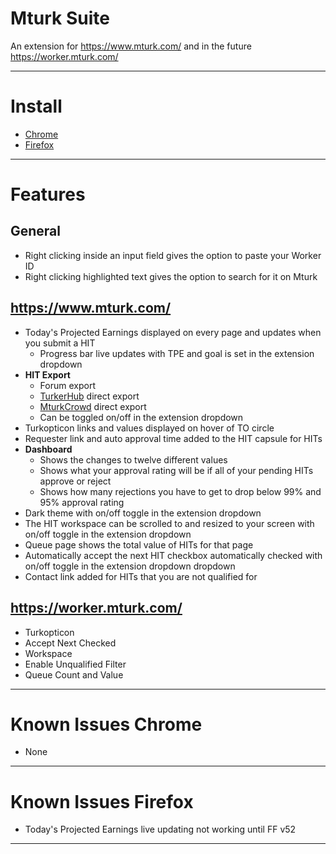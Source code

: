 # Mturk Suite
An extension for https://www.mturk.com/ and in the future https://worker.mturk.com/
___

# Install
- [Chrome](https://chrome.google.com/webstore/detail/mturk-suite/iglbakfobmoijpbigmlfklckogbefnlf)
- [Firefox](https://addons.mozilla.org/en-US/firefox/addon/mturk-suite/)
___

# Features

## General
- Right clicking inside an input field gives the option to paste your Worker ID
- Right clicking highlighted text gives the option to search for it on Mturk

## https://www.mturk.com/
- Today's Projected Earnings displayed on every page and updates when you submit a HIT
  - Progress bar live updates with TPE and goal is set in the extension dropdown
- **HIT Export**
  - Forum export
  - [TurkerHub](https://turkerhub.com) direct export
  - [MturkCrowd](http://www.mturkcrowd.com) direct export
  - Can be toggled on/off in the extension dropdown
- Turkopticon links and values displayed on hover of TO circle
- Requester link and auto approval time added to the HIT capsule for HITs
- **Dashboard**
  - Shows the changes to twelve different values
  - Shows what your approval rating will be if all of your pending HITs approve or reject
  - Shows how many rejections you have to get to drop below 99% and 95% approval rating
- Dark theme with on/off toggle in the extension dropdown
- The HIT workspace can be scrolled to and resized to your screen with on/off toggle in the extension dropdown
- Queue page shows the total value of HITs for that page
- Automatically accept the next HIT checkbox automatically checked with on/off toggle in the extension dropdown dropdown
- Contact link added for HITs that you are not qualified for

## https://worker.mturk.com/
- Turkopticon
- Accept Next Checked
- Workspace
- Enable Unqualified Filter
- Queue Count and Value
___

# Known Issues Chrome
- None
___

# Known Issues Firefox
- Today's Projected Earnings live updating not working until FF v52
___
